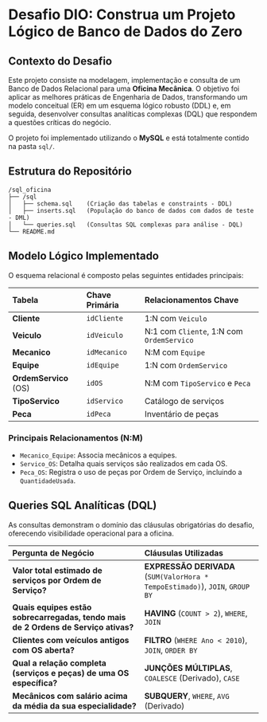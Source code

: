 # Desafio DIO: Construa um Projeto Lógico de Banco de Dados do Zero

## Contexto do Desafio

Este projeto consiste na modelagem, implementação e consulta de um Banco de Dados Relacional para uma **Oficina Mecânica**. O objetivo foi aplicar as melhores práticas de Engenharia de Dados, transformando um modelo conceitual (ER) em um esquema lógico robusto (DDL) e, em seguida, desenvolver consultas analíticas complexas (DQL) que respondem a questões críticas do negócio.

O projeto foi implementado utilizando o **MySQL** e está totalmente contido na pasta `sql/`.

## Estrutura do Repositório

```
/sql_oficina
├── /sql
│   ├── schema.sql    (Criação das tabelas e constraints - DDL)
│   ├── inserts.sql   (População do banco de dados com dados de teste - DML)
│   └── queries.sql   (Consultas SQL complexas para análise - DQL)
└── README.md
```

## Modelo Lógico Implementado

O esquema relacional é composto pelas seguintes entidades principais:

| Tabela | Chave Primária | Relacionamentos Chave |
| :--- | :--- | :--- |
| **Cliente** | `idCliente` | 1:N com `Veiculo` |
| **Veiculo** | `idVeiculo` | N:1 com `Cliente`, 1:N com `OrdemServico` |
| **Mecanico** | `idMecanico` | N:M com `Equipe` |
| **Equipe** | `idEquipe` | 1:N com `OrdemServico` |
| **OrdemServico** (OS) | `idOS` | N:M com `TipoServico` e `Peca` |
| **TipoServico** | `idServico` | Catálogo de serviços |
| **Peca** | `idPeca` | Inventário de peças |

### Principais Relacionamentos (N:M)

* `Mecanico_Equipe`: Associa mecânicos a equipes.
* `Servico_OS`: Detalha quais serviços são realizados em cada OS.
* `Peca_OS`: Registra o uso de peças por Ordem de Serviço, incluindo a `QuantidadeUsada`.

## Queries SQL Analíticas (DQL)

As consultas demonstram o domínio das cláusulas obrigatórias do desafio, oferecendo visibilidade operacional para a oficina.

| Pergunta de Negócio | Cláusulas Utilizadas |
| :--- | :--- |
| **Valor total estimado de serviços por Ordem de Serviço?** | **EXPRESSÃO DERIVADA** (`SUM(ValorHora * TempoEstimado)`), `JOIN`, `GROUP BY` |
| **Quais equipes estão sobrecarregadas, tendo mais de 2 Ordens de Serviço ativas?** | **HAVING** (`COUNT > 2`), `WHERE`, `JOIN` |
| **Clientes com veículos antigos com OS aberta?** | **FILTRO** (`WHERE Ano < 2010`), `JOIN`, `ORDER BY` |
| **Qual a relação completa (serviços e peças) de uma OS específica?** | **JUNÇÕES MÚLTIPLAS**, `COALESCE` (Derivado), `CASE` |
| **Mecânicos com salário acima da média da sua especialidade?** | **SUBQUERY**, `WHERE`, `AVG` (Derivado) |
